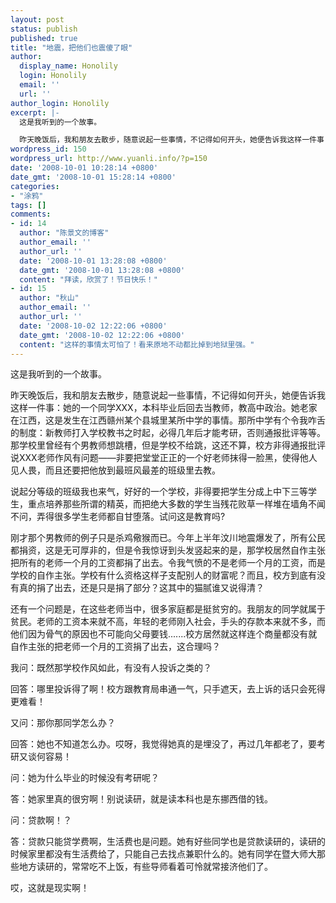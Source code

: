 ```yaml
---
layout: post
status: publish
published: true
title: "地震，把他们也震傻了眼"
author:
  display_name: Honolily
  login: Honolily
  email: ''
  url: ''
author_login: Honolily
excerpt: |-
  这是我听到的一个故事。

  昨天晚饭后，我和朋友去散步，随意说起一些事情，不记得如何开头，她便告诉我这样一件事：她的一个同学XXX，本科毕业后回去当教师，教高中政治。她老家在江西，这是发生在江西赣州某个县城里某所中学的事情。那所中学有个令我咋舌的制度：新教师打入学校教书之时起，必得几年后才能考研，否则通报批评等等。那学校里曾经有个男教师想跳槽，但是学校不给跳，这还不算，校方非得通报批评说XXX老师作风有问题&mdash;&mdash;非要把堂堂正正的一个好老师抹得一脸黑，使得他人见人畏，而且还要把他放到最班风最差的班级里去教。
wordpress_id: 150
wordpress_url: http://www.yuanli.info/?p=150
date: '2008-10-01 10:28:14 +0800'
date_gmt: '2008-10-01 15:28:14 +0800'
categories:
- "涂鸦"
tags: []
comments:
- id: 14
  author: "陈景文的博客"
  author_email: ''
  author_url: ''
  date: '2008-10-01 13:28:08 +0800'
  date_gmt: '2008-10-01 13:28:08 +0800'
  content: "拜读，欣赏了！节日快乐！"
- id: 15
  author: "秋山"
  author_email: ''
  author_url: ''
  date: '2008-10-02 12:22:06 +0800'
  date_gmt: '2008-10-02 12:22:06 +0800'
  content: "这样的事情太可怕了！看来原地不动都比掉到地狱里强。"
---
```

<p>这是我听到的一个故事。</p>
<p>昨天晚饭后，我和朋友去散步，随意说起一些事情，不记得如何开头，她便告诉我这样一件事：她的一个同学XXX，本科毕业后回去当教师，教高中政治。她老家在江西，这是发生在江西赣州某个县城里某所中学的事情。那所中学有个令我咋舌的制度：新教师打入学校教书之时起，必得几年后才能考研，否则通报批评等等。那学校里曾经有个男教师想跳槽，但是学校不给跳，这还不算，校方非得通报批评说XXX老师作风有问题&mdash;&mdash;非要把堂堂正正的一个好老师抹得一脸黑，使得他人见人畏，而且还要把他放到最班风最差的班级里去教。<a id="more"></a><a id="more-150"></a></p>
<p>说起分等级的班级我也来气，好好的一个学校，非得要把学生分成上中下三等学生，重点培养那些所谓的精英，而把绝大多数的学生当残花败草一样堆在墙角不闻不问，弄得很多学生老师都自甘堕落。试问这是教育吗?</p>
<p>刚才那个男教师的例子只是杀鸡儆猴而已。今年上半年汶川地震爆发了，所有公民都捐资，这是无可厚非的，但是令我惊讶到头发竖起来的是，那学校居然自作主张把所有的老师一个月的工资都捐了出去。令我气愤的不是老师一个月的工资，而是学校的自作主张。学校有什么资格这样子支配别人的财富呢？而且，校方到底有没有真的捐了出去，还是只是捐了部分？这其中的猫腻谁又说得清？</p>
<p>还有一个问题是，在这些老师当中，很多家庭都是挺贫穷的。我朋友的同学就属于贫民。老师的工资本来就不高，年轻的老师刚入社会，手头的存款本来就不多，而他们因为骨气的原因也不可能向父母要钱.......校方居然就这样连个商量都没有就自作主张的把老师一个月的工资捐了出去，这合理吗？</p>
<p>我问：既然那学校作风如此，有没有人投诉之类的？</p>
<p>回答：哪里投诉得了啊！校方跟教育局串通一气，只手遮天，去上诉的话只会死得更难看！</p>
<p>又问：那你那同学怎么办？</p>
<p>回答：她也不知道怎么办。哎呀，我觉得她真的是埋没了，再过几年都老了，要考研又谈何容易！</p>
<p>问：她为什么毕业的时候没有考研呢？</p>
<p>答：她家里真的很穷啊！别说读研，就是读本科也是东挪西借的钱。</p>
<p>问：贷款啊！？</p>
<p>答：贷款只能贷学费啊，生活费也是问题。她有好些同学也是贷款读研的，读研的时候家里都没有生活费给了，只能自己去找点兼职什么的。她有同学在暨大师大那些地方读研的，常常吃不上饭，有些导师看着可怜就常接济他们了。</p>
<p>哎，这就是现实啊！</p>
